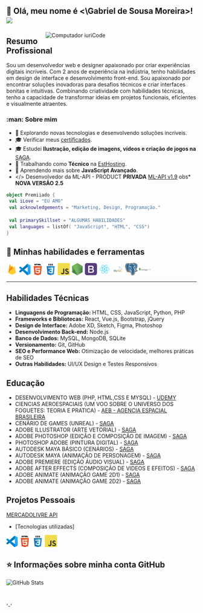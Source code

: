  ## 💜 Olá, meu nome é <strong><\Gabriel de Sousa Moreira>!</strong> ![](https://komarev.com/ghpvc/?username=premiiado&color=006bed)

<img src="https://raw.githubusercontent.com/MicaelliMedeiros/micaellimedeiros/master/image/computer-illustration.png" min-width="400px" max-width="400px" width="400px" align="right" alt="Computador iuriCode">



## Resumo Profissional

Sou um desenvolvedor web e designer apaixonado por criar experiências digitais incríveis. Com 2 anos de experiência na indústria, tenho habilidades em design de interface e desenvolvimento front-end. Sou apaixonado por encontrar soluções inovadoras para desafios técnicos e criar interfaces bonitas e intuitivas. Combinando criatividade com habilidades técnicas, tenho a capacidade de transformar ideias em projetos funcionais, eficientes e visualmente atraentes.

<h3> :man: Sobre mim </h3>

- 🤔 Explorando novas tecnologias e desenvolvendo soluções incríveis.
- 🎓 Verificar meus [certificados](https://github.com/premiiado/premiiado).
- 🎓 Estudei **Ilustração, edição de imagens, vídeos e criação de jogos na** [SAGA](https://saga.art.br).
- 💼 Trabalhando como **Técnico** na [EstHosting](https://esthosting.com.br).
- 🌱 Aprendendo mais sobre **JavaScript Avançado**.
- </> Desenvolvedor da ML-API - PRODUCT **PRIVADA** [ML-API v1.9](https://mercadolivre-api.vercel.app/) obs* **NOVA VERSÃO 2.5**

```kotlin
object Premiiado {
 val iLove = "EU AMO"
 val acknowledgements = "Marketing, Design, Programação."
 
 val primarySkillset = "ALGUMAS HABILIDADES"
 val languages = listOf( "JavaScript", "HTML", "CSS") 
}
```

## 🚀 Minhas habilidades e ferramentas
<code><img height="30" src="https://raw.githubusercontent.com/github/explore/80688e429a7d4ef2fca1e82350fe8e3517d3494d/topics/firebase/firebase.png"></code>
<code><img height="30" src="https://raw.githubusercontent.com/github/explore/80688e429a7d4ef2fca1e82350fe8e3517d3494d/topics/visual-studio-code/visual-studio-code.png"></code>
<code><img height="30" src="https://raw.githubusercontent.com/github/explore/80688e429a7d4ef2fca1e82350fe8e3517d3494d/topics/html/html.png"></code>
<code><img height="30" src="https://raw.githubusercontent.com/github/explore/80688e429a7d4ef2fca1e82350fe8e3517d3494d/topics/css/css.png"></code>
<code><img height="32" src="https://raw.githubusercontent.com/github/explore/80688e429a7d4ef2fca1e82350fe8e3517d3494d/topics/javascript/javascript.png" alt="Javascript"/></code>
<code><img height="32" src="https://raw.githubusercontent.com/github/explore/80688e429a7d4ef2fca1e82350fe8e3517d3494d/topics/nodejs/nodejs.png" alt="Nodejs"/></code>
<code><img height="32" src="https://raw.githubusercontent.com/github/explore/80688e429a7d4ef2fca1e82350fe8e3517d3494d/topics/bootstrap/bootstrap.png" alt="Bootstrap"/></code>
<code><img height="32" src="https://raw.githubusercontent.com/github/explore/80688e429a7d4ef2fca1e82350fe8e3517d3494d/topics/react/react.png" alt="React"/></code>
<code><img height="32" src="https://raw.githubusercontent.com/github/explore/80688e429a7d4ef2fca1e82350fe8e3517d3494d/topics/mysql/mysql.png" alt="MySQL"/></code>
<code><img height="32" src="https://raw.githubusercontent.com/github/explore/80688e429a7d4ef2fca1e82350fe8e3517d3494d/topics/postgresql/postgresql.png" alt="PostegreSQL"/></code>
<code><img height="32" src="https://raw.githubusercontent.com/github/explore/80688e429a7d4ef2fca1e82350fe8e3517d3494d/topics/mongodb/mongodb.png" alt="MongoDB"/></code>

---

## Habilidades Técnicas

- **Linguagens de Programação:** HTML, CSS, JavaScript, Python, PHP
- **Frameworks e Bibliotecas:** React, Vue.js, Bootstrap, jQuery
- **Design de Interface:** Adobe XD, Sketch, Figma, Photoshop
- **Desenvolvimento Back-end:** Node.js
- **Banco de Dados:** MySQL, MongoDB, SQLite
- **Versionamento:** Git, GitHub
- **SEO e Performance Web:** Otimização de velocidade, melhores práticas de SEO
- **Outras Habilidades:** UI/UX Design e Testes Responsivos 

## Educação

- DESENVOLVIMENTO WEB (PHP, HTML,CSS E MYSQL) - [UDEMY](https://udemy-certificate.s3.amazonaws.com/image/UC-95c0f13c-b7ad-4e50-965b-08508a66f2b8.jpg)
- CIENCIAS AEROESPACIAIS (UM VOO SOBRE O UNIVERSO DOS FOGUETES: TEORIA E PRATICA) - [AEB - AGENCIA ESPACIAL BRASILEIRA](https://github.com/Premiiado/estudos/blob/main/Certificado%20Agencia%20Espacial%20brasileira.pdf)
- CENÁRIO DE GAMES (UNREAL) - [SAGA](https://github.com/Premiiado/estudos/blob/main/SAGA%20Cenario%20de%20games.jpeg)
- ADOBE ILLUSTRATOR (ARTE VETORIAL) - [SAGA](https://github.com/Premiiado/estudos/blob/main/SAGA%20Designer.jpeg)
- ADOBE PHOTOSHOP (EDIÇÃO E COMPOSIÇÃO DE IMAGEM) - [SAGA](https://github.com/Premiiado/estudos/blob/main/SAGA%20Designer.jpeg)
- PHOTOSHOP ADOBE (PINTURA DIGITAL) - [SAGA](https://github.com/Premiiado/estudos/blob/main/SAGA%20Designer.jpeg)
- AUTODESK MAYA BÁSICO (CENÁRIOS) - [SAGA](https://github.com/Premiiado/estudos/blob/main/SAGA%20Designer.jpeg)
- AUTODESK MAYA (ANIMAÇÃO DE PERSONAGEM) - [SAGA](https://github.com/Premiiado/estudos/blob/main/SAGA%20Designer.jpeg)
- ADOBE PREMIERE (EDIÇÃO ÁUDIO VISUAL) - [SAGA](https://github.com/Premiiado/estudos/blob/main/SAGA%20Designer.jpeg)
- ADOBE AFTER EFFECTS (COMPOSIÇÃO DE VIDEOS E EFEITOS) - [SAGA](https://github.com/Premiiado/estudos/blob/main/SAGA%20Designer.jpeg)
- ADOBE ANIMATE (ANIMAÇÃO GAME 2D1) - [SAGA](https://github.com/Premiiado/estudos/blob/main/SAGA%20Designer.jpeg)
- ADOBE ANIMATE (ANIMAÇÃO GAME 2D2) - [SAGA](https://github.com/Premiiado/estudos/blob/main/SAGA%20Designer.jpeg)

## Projetos Pessoais

[MERCADOLIVRE API](https://mercadolivre-api.vercel.app/)

- [Tecnologias utilizadas]
 
<code><img height="30" src="https://raw.githubusercontent.com/github/explore/80688e429a7d4ef2fca1e82350fe8e3517d3494d/topics/visual-studio-code/visual-studio-code.png"></code>
<code><img height="30" src="https://raw.githubusercontent.com/github/explore/80688e429a7d4ef2fca1e82350fe8e3517d3494d/topics/html/html.png"></code>
<code><img height="30" src="https://raw.githubusercontent.com/github/explore/80688e429a7d4ef2fca1e82350fe8e3517d3494d/topics/css/css.png"></code>
<code><img height="32" src="https://raw.githubusercontent.com/github/explore/80688e429a7d4ef2fca1e82350fe8e3517d3494d/topics/javascript/javascript.png" alt="Javascript"/></code>

## ⭐ Informações sobre minha conta GitHub

![GitHub Stats](https://github-readme-stats.vercel.app/api?username=premiiado&theme=dark&show_icons=true)

[website]: https://esthosting.com.br/
[twitter]: https://twitter.com/premiiadodev
[youtube]: https://www.youtube.com/premiiado/
[instagram]: https://www.instagram.com/gabdaleste/

<br>

'-'
